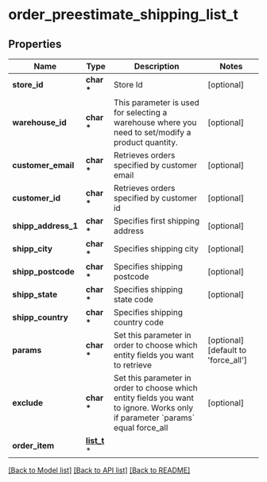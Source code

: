 # order_preestimate_shipping_list_t

## Properties
Name | Type | Description | Notes
------------ | ------------- | ------------- | -------------
**store_id** | **char \*** | Store Id | [optional] 
**warehouse_id** | **char \*** | This parameter is used for selecting a warehouse where you need to set/modify a product quantity. | [optional] 
**customer_email** | **char \*** | Retrieves orders specified by customer email | [optional] 
**customer_id** | **char \*** | Retrieves orders specified by customer id | [optional] 
**shipp_address_1** | **char \*** | Specifies first shipping address | [optional] 
**shipp_city** | **char \*** | Specifies shipping city | [optional] 
**shipp_postcode** | **char \*** | Specifies shipping postcode | [optional] 
**shipp_state** | **char \*** | Specifies shipping state code | [optional] 
**shipp_country** | **char \*** | Specifies shipping country code | 
**params** | **char \*** | Set this parameter in order to choose which entity fields you want to retrieve | [optional] [default to 'force_all']
**exclude** | **char \*** | Set this parameter in order to choose which entity fields you want to ignore. Works only if parameter &#x60;params&#x60; equal force_all | [optional] 
**order_item** | [**list_t**](order_preestimate_shipping_list_order_item_inner.md) \* |  | 

[[Back to Model list]](../README.md#documentation-for-models) [[Back to API list]](../README.md#documentation-for-api-endpoints) [[Back to README]](../README.md)


